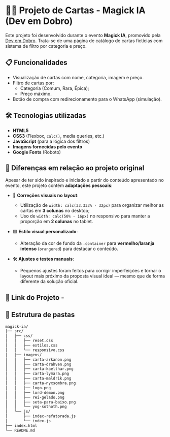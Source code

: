 # 🧙‍♂️ Projeto de Cartas - Magick IA (Dev em Dobro)

Este projeto foi desenvolvido durante o evento **Magick IA**, promovido pela [Dev em Dobro](https://www.devemdobro.com/). Trata-se de uma página de catálogo de cartas fictícias com sistema de filtro por categoria e preço.

## 📋 Funcionalidades

- Visualização de cartas com nome, categoria, imagem e preço.
- Filtro de cartas por:
  - Categoria (Comum, Rara, Épica);
  - Preço máximo.
- Botão de compra com redirecionamento para o WhatsApp (simulação).

## 🛠️ Tecnologias utilizadas

- **HTML5**
- **CSS3** (Flexbox, `calc()`, media queries, etc.)
- **JavaScript** (para a lógica dos filtros)
- **Imagens fornecidas pelo evento**
- **Google Fonts** (Roboto)

## 🎨 Diferenças em relação ao projeto original

Apesar de ter sido inspirado e iniciado a partir do conteúdo apresentado no evento, este projeto contém **adaptações pessoais**:

- 🔧 **Correções visuais no layout**:
  - Utilização de `width: calc(33.333% - 32px)` para organizar melhor as cartas em **3 colunas** no desktop;
  - Uso de `width: calc(50% - 16px)` no responsivo para manter a proporção em **2 colunas** no tablet.

- 🟥 **Estilo visual personalizado**:
  - Alteração da cor de fundo da `.container` para **vermelho/laranja intenso** (`orangered`) para destacar o conteúdo.

- 🛠️ **Ajustes e testes manuais**:
  - Pequenos ajustes foram feitos para corrigir imperfeições e tornar o layout mais próximo da proposta visual ideal — mesmo que de forma diferente da solução oficial.

## 🔗 Link do Projeto - 

## 📁 Estrutura de pastas

```bash
magick-ia/
├── src/ 
│   ├── css/
│   │   ├── reset.css
│   │   ├── estilos.css
│   │   └── responsivo.css
│   ├── imagens/
│   │   ├── carta-arkanon.png 
│   │   ├── carta-drahven.png
│   │   ├── carta-kaelthar.png
│   │   ├── carta-lymara.png
│   │   ├── carta-maldrik.png
│   │   ├── carta-nyxsombra.png
│   │   ├── logo.png
│   │   ├── lord-demon.png
│   │   ├── rei-gelado.png
│   │   ├── seta-para-baixo.png
│   │   └── yog-sothoth.png
│   └── js/       
│       ├── index-refatorada.js
│       └── index.js
├── index.html
└── README.md
